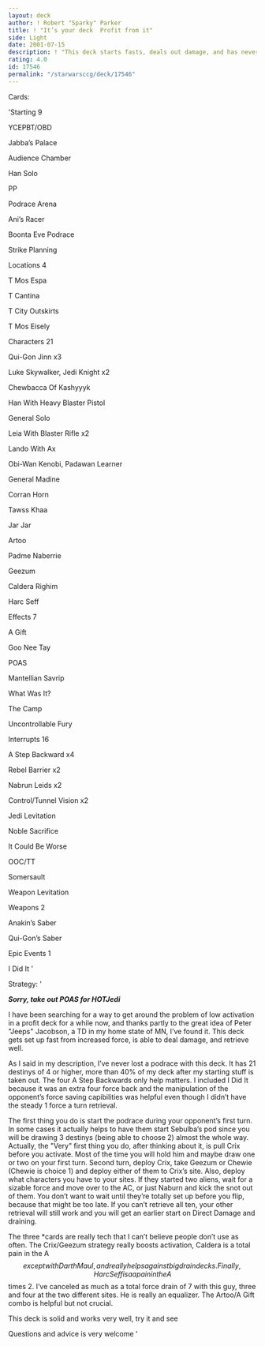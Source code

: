 ```yaml
---
layout: deck
author: ! Robert "Sparky" Parker
title: ! "It’s your deck  Profit from it"
side: Light
date: 2001-07-15
description: ! "This deck starts fasts, deals out damage, and has never lost a podrace.  Did I mention that it is an activation engine as well?"
rating: 4.0
id: 17546
permalink: "/starwarsccg/deck/17546"
---
```

Cards: 

'Starting 9

YCEPBT/OBD

Jabba’s Palace

Audience Chamber

Han Solo

PP

Podrace Arena

Ani’s Racer

Boonta Eve Podrace

Strike Planning


Locations 4

T Mos Espa

T Cantina

T City Outskirts

T Mos Eisely


Characters 21

Qui-Gon Jinn x3

Luke Skywalker, Jedi Knight x2

Chewbacca Of Kashyyyk

Han With Heavy Blaster Pistol

General Solo

Leia With Blaster Rifle x2

Lando With Ax

Obi-Wan Kenobi, Padawan Learner

General Madine

Corran Horn

Tawss Khaa

Jar Jar

Artoo

Padme Naberrie

Geezum

Caldera Righim

Harc Seff


Effects 7

A Gift

Goo Nee Tay

POAS

Mantellian Savrip

What Was It?

The Camp

Uncontrollable Fury


Interrupts 16

A Step Backward x4

Rebel Barrier x2

Nabrun Leids x2

Control/Tunnel Vision x2

Jedi Levitation

Noble Sacrifice

It Could Be Worse

OOC/TT

Somersault

Weapon Levitation


Weapons 2

Anakin’s Saber

Qui-Gon’s Saber


Epic Events 1

I Did It '

Strategy: '

***Sorry, take out POAS for HOTJedi***


I have been searching for a way to get around the problem of low activation in a profit deck for a while now, and thanks partly to the great idea of Peter "Jeeps" Jacobson, a TD in my home state of MN, I’ve found it.  This deck gets set up fast from increased force, is able to deal damage, and retrieve well.  


As I said in my description, I’ve never lost a podrace with this deck.  It has 21 destinys of 4 or higher, more than 40% of my deck after my starting stuff is taken out.  The four A Step Backwards only help matters.  I included I Did It because it was an extra four force back and the manipulation of the opponent’s force saving capibilities was helpful even though I didn’t have the steady 1 force a turn retrieval.  


The first thing you do is start the podrace during your opponent’s first turn.  In some cases it actually helps to have them start Sebulba’s pod since you will be drawing 3 destinys (being able to choose 2) almost the whole way.  Actually, the "Very" first thing you do, after thinking about it, is pull Crix before you activate.  Most of the time you will hold him and maybe draw one or two on your first turn.  Second turn, deploy Crix, take Geezum or Chewie (Chewie is choice 1) and deploy either of them to Crix’s site.  Also, deploy what characters you have to your sites.  If they started two aliens, wait for a sizable force and move over to the AC, or just Naburn and kick the snot out of them.  You don’t want to wait until they’re totally set up before you flip, because that might be too late.  If you can’t retrieve all ten, your other retrieval will still work and you will get an earlier start on Direct Damage and draining.


The three *cards are really tech that I can’t believe people don’t use as often.  The Crix/Geezum strategy really boosts activation, Caldera is a total pain in the A$$ except with Darth Maul, and really helps against big drain decks.  Finally, Harc Seff is a a pain in the A$$ times 2.  I’ve canceled as much as a total force drain of 7 with this guy, three and four at the two different sites.  He is really an equalizer.  The Artoo/A Gift combo is helpful but not crucial. 


This deck is solid and works very well, try it and see


Questions and advice is very welcome  '
